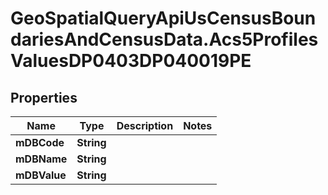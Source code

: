 # GeoSpatialQueryApiUsCensusBoundariesAndCensusData.Acs5ProfilesValuesDP0403DP040019PE

## Properties

Name | Type | Description | Notes
------------ | ------------- | ------------- | -------------
**mDBCode** | **String** |  | 
**mDBName** | **String** |  | 
**mDBValue** | **String** |  | 


